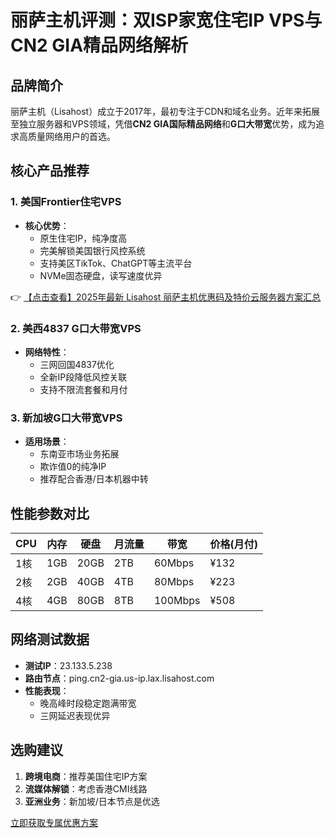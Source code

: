 # 丽萨主机评测：双ISP家宽住宅IP VPS与CN2 GIA精品网络解析

## 品牌简介
丽萨主机（Lisahost）成立于2017年，最初专注于CDN和域名业务。近年来拓展至独立服务器和VPS领域，凭借**CN2 GIA国际精品网络**和**G口大带宽**优势，成为追求高质量网络用户的首选。

## 核心产品推荐

### 1. 美国Frontier住宅VPS
- **核心优势**：
  - 原生住宅IP，纯净度高
  - 完美解锁美国银行风控系统
  - 支持美区TikTok、ChatGPT等主流平台
  - NVMe固态硬盘，读写速度优异

👉 [【点击查看】2025年最新 Lisahost 丽萨主机优惠码及特价云服务器方案汇总](https://bit.ly/lisazhuji)

### 2. 美西4837 G口大带宽VPS
- **网络特性**：
  - 三网回国4837优化
  - 全新IP段降低风控关联
  - 支持不限流套餐和月付

### 3. 新加坡G口大带宽VPS
- **适用场景**：
  - 东南亚市场业务拓展
  - 欺诈值0的纯净IP
  - 推荐配合香港/日本机器中转

## 性能参数对比

| CPU  | 内存 | 硬盘  | 月流量 | 带宽 | 价格(月付) |
|------|------|-------|--------|------|------------|
| 1核  | 1GB  | 20GB  | 2TB    | 60Mbps | ¥132      |
| 2核  | 2GB  | 40GB  | 4TB    | 80Mbps | ¥223      |
| 4核  | 4GB  | 80GB  | 8TB    | 100Mbps | ¥508      |

## 网络测试数据
- **测试IP**：23.133.5.238
- **路由节点**：ping.cn2-gia.us-ip.lax.lisahost.com
- **性能表现**：
  - 晚高峰时段稳定跑满带宽
  - 三网延迟表现优异

## 选购建议
1. **跨境电商**：推荐美国住宅IP方案
2. **流媒体解锁**：考虑香港CMI线路
3. **亚洲业务**：新加坡/日本节点是优选

[立即获取专属优惠方案](https://bit.ly/lisazhuji)